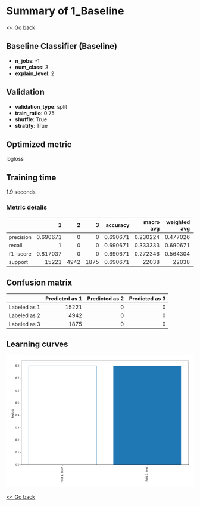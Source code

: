 # Summary of 1_Baseline

[<< Go back](../README.md)


## Baseline Classifier (Baseline)
- **n_jobs**: -1
- **num_class**: 3
- **explain_level**: 2

## Validation
 - **validation_type**: split
 - **train_ratio**: 0.75
 - **shuffle**: True
 - **stratify**: True

## Optimized metric
logloss

## Training time

1.9 seconds

### Metric details
|           |            1 |    2 |    3 |   accuracy |    macro avg |   weighted avg |   logloss |
|:----------|-------------:|-----:|-----:|-----------:|-------------:|---------------:|----------:|
| precision |     0.690671 |    0 |    0 |   0.690671 |     0.230224 |       0.477026 |  0.800515 |
| recall    |     1        |    0 |    0 |   0.690671 |     0.333333 |       0.690671 |  0.800515 |
| f1-score  |     0.817037 |    0 |    0 |   0.690671 |     0.272346 |       0.564304 |  0.800515 |
| support   | 15221        | 4942 | 1875 |   0.690671 | 22038        |   22038        |  0.800515 |


## Confusion matrix
|              |   Predicted as 1 |   Predicted as 2 |   Predicted as 3 |
|:-------------|-----------------:|-----------------:|-----------------:|
| Labeled as 1 |            15221 |                0 |                0 |
| Labeled as 2 |             4942 |                0 |                0 |
| Labeled as 3 |             1875 |                0 |                0 |

## Learning curves
![Learning curves](learning_curves.png)

[<< Go back](../README.md)
